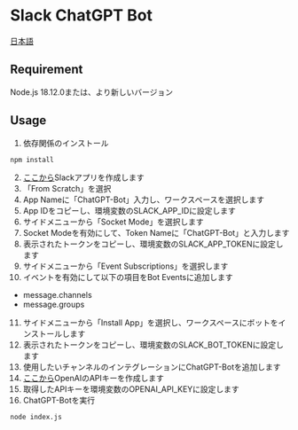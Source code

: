 # Slack ChatGPT Bot

[日本語](README-ja.md)

## Requirement

Node.js 18.12.0または、より新しいバージョン

## Usage

1. 依存関係のインストール

```shell
npm install
```
2. [ここから](https://api.slack.com/apps?new_app=1)Slackアプリを作成します
3. 「From Scratch」を選択
4. App Nameに「ChatGPT-Bot」入力し、ワークスペースを選択します
5. App IDをコピーし、環境変数のSLACK_APP_IDに設定します
6. サイドメニューから「Socket Mode」を選択します
7. Socket Modeを有効にして、Token Nameに「ChatGPT-Bot」と入力します
8. 表示されたトークンをコピーし、環境変数のSLACK_APP_TOKENに設定します
10. サイドメニューから「Event Subscriptions」を選択します
11. イベントを有効にして以下の項目をBot Eventsに追加します
- message.channels
- message.groups

11. サイドメニューから「Install App」を選択し、ワークスペースにボットをインストールします
14. 表示されたトークンをコピーし、環境変数のSLACK_BOT_TOKENに設定します
15. 使用したいチャンネルのインテグレーションにChatGPT-Botを追加します
16. [ここから](https://platform.openai.com/account/api-keys)OpenAIのAPIキーを作成します
17. 取得したAPIキーを環境変数のOPENAI_API_KEYに設定します
19. ChatGPT-Botを実行
```shell
node index.js
```
